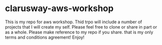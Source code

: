 # clarusway-aws-workshop
This is my repo for aws workshop. Thid trpo will include a number of projects that I will create my self.
Please feel free to clone or share in part or as a whole.
Please make reference to my repo if you share. that is my only terms and conditions agreement!
Enjoy!

